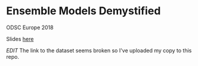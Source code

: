 # Ensemble Models Demystified

ODSC Europe 2018

Slides [here](https://speakerdeck.com/klemag/ensemble-models-demystified)

*EDIT* The link to the dataset seems broken so I've uploaded my copy to this repo.